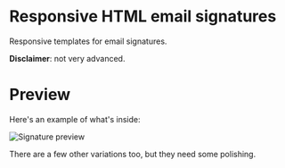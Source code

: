 # Responsive HTML email signatures
Responsive templates for email signatures.

**Disclaimer**: not very advanced.

# Preview
Here's an example of what's inside:


![Signature preview](http://danmind.ru/img/fadeit-sign.png)


There are a few other variations too, but they need some polishing.